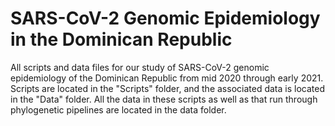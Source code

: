# SARS-CoV-2 Genomic Epidemiology in the Dominican Republic

All scripts and data files for our study of SARS-CoV-2 genomic epidemiology of the Dominican Republic from mid 2020 through early 2021. Scripts are located in the "Scripts" folder, and the associated data is located in the "Data" folder. All the data in these scripts as well as that run through phylogenetic pipelines are located in the data folder.

